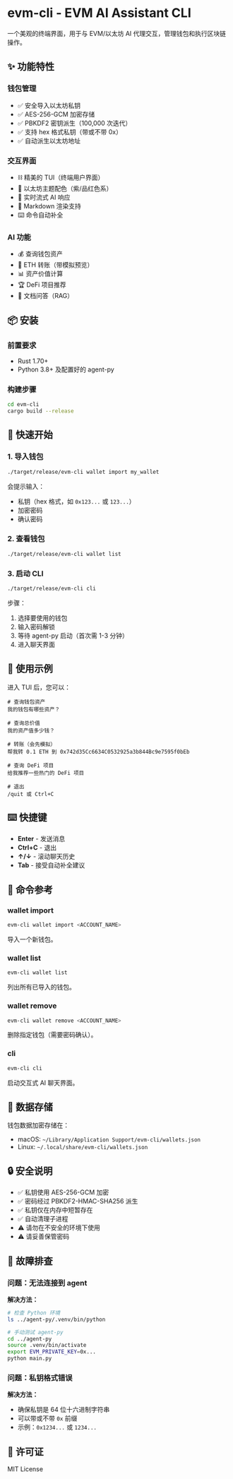 # evm-cli - EVM AI Assistant CLI

一个美观的终端界面，用于与 EVM/以太坊 AI 代理交互，管理钱包和执行区块链操作。

## ✨ 功能特性

### 钱包管理
- ✅ 安全导入以太坊私钥
- ✅ AES-256-GCM 加密存储
- ✅ PBKDF2 密钥派生（100,000 次迭代）
- ✅ 支持 hex 格式私钥（带或不带 0x）
- ✅ 自动派生以太坊地址

### 交互界面
- ⛓️ 精美的 TUI（终端用户界面）
- 🎨 以太坊主题配色（紫/品红色系）
- 💬 实时流式 AI 响应
- 📜 Markdown 渲染支持
- ⌨️ 命令自动补全

### AI 功能
- 💰 查询钱包资产
- 💸 ETH 转账（带模拟预览）
- 📊 资产价值计算
- 🏆 DeFi 项目推荐
- 📖 文档问答（RAG）

## 📦 安装

### 前置要求
- Rust 1.70+
- Python 3.8+ 及配置好的 agent-py

### 构建步骤

```bash
cd evm-cli
cargo build --release
```

## 🚀 快速开始

### 1. 导入钱包

```bash
./target/release/evm-cli wallet import my_wallet
```

会提示输入：
- 私钥（hex 格式，如 `0x123...` 或 `123...`）
- 加密密码
- 确认密码

### 2. 查看钱包

```bash
./target/release/evm-cli wallet list
```

### 3. 启动 CLI

```bash
./target/release/evm-cli cli
```

步骤：
1. 选择要使用的钱包
2. 输入密码解锁
3. 等待 agent-py 启动（首次需 1-3 分钟）
4. 进入聊天界面

## 💬 使用示例

进入 TUI 后，您可以：

```
# 查询钱包资产
我的钱包有哪些资产？

# 查询总价值
我的资产值多少钱？

# 转账（会先模拟）
帮我转 0.1 ETH 到 0x742d35Cc6634C0532925a3b844Bc9e7595f0bEb

# 查询 DeFi 项目
给我推荐一些热门的 DeFi 项目

# 退出
/quit 或 Ctrl+C
```

## ⌨️ 快捷键

- **Enter** - 发送消息
- **Ctrl+C** - 退出
- **↑/↓** - 滚动聊天历史
- **Tab** - 接受自动补全建议

## 🔧 命令参考

### wallet import

```bash
evm-cli wallet import <ACCOUNT_NAME>
```

导入一个新钱包。

### wallet list

```bash
evm-cli wallet list
```

列出所有已导入的钱包。

### wallet remove

```bash
evm-cli wallet remove <ACCOUNT_NAME>
```

删除指定钱包（需要密码确认）。

### cli

```bash
evm-cli cli
```

启动交互式 AI 聊天界面。

## 📂 数据存储

钱包数据加密存储在：
- macOS: `~/Library/Application Support/evm-cli/wallets.json`
- Linux: `~/.local/share/evm-cli/wallets.json`

## 🔒 安全说明

- ✅ 私钥使用 AES-256-GCM 加密
- ✅ 密码经过 PBKDF2-HMAC-SHA256 派生
- ✅ 私钥仅在内存中短暂存在
- ✅ 自动清理子进程
- ⚠️ 请勿在不安全的环境下使用
- ⚠️ 请妥善保管密码

## 🐛 故障排查

### 问题：无法连接到 agent

**解决方法：**
```bash
# 检查 Python 环境
ls ../agent-py/.venv/bin/python

# 手动测试 agent-py
cd ../agent-py
source .venv/bin/activate
export EVM_PRIVATE_KEY=0x...
python main.py
```

### 问题：私钥格式错误

**解决方法：**
- 确保私钥是 64 位十六进制字符串
- 可以带或不带 `0x` 前缀
- 示例：`0x1234...` 或 `1234...`

## 📄 许可证

MIT License

